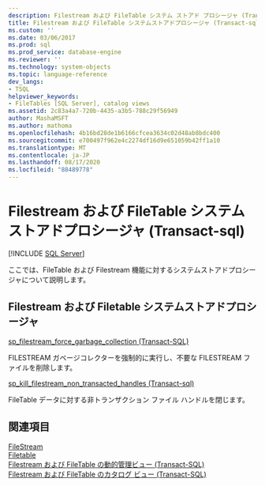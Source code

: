 ```yaml
---
description: Filestream および FileTable システム ストアド プロシージャ (Transact-SQL)
title: Filestream および FileTable システムストアドプロシージャ (Transact-sql) |Microsoft Docs
ms.custom: ''
ms.date: 03/06/2017
ms.prod: sql
ms.prod_service: database-engine
ms.reviewer: ''
ms.technology: system-objects
ms.topic: language-reference
dev_langs:
- TSQL
helpviewer_keywords:
- FileTables [SQL Server], catalog views
ms.assetid: 2c83a4a7-720b-4435-a3b5-788c29f56949
author: MashaMSFT
ms.author: mathoma
ms.openlocfilehash: 4b16bd28de1b6166cfcea3634c02d48ab8bdc400
ms.sourcegitcommit: e700497f962e4c2274df16d9e651059b42ff1a10
ms.translationtype: MT
ms.contentlocale: ja-JP
ms.lasthandoff: 08/17/2020
ms.locfileid: "88489778"
---
```

# <a name="filestream-and-filetable-system-stored-procedures-transact-sql"></a>Filestream および FileTable システムストアドプロシージャ (Transact-sql)
[!INCLUDE [SQL Server](../../includes/applies-to-version/sqlserver.md)]

  ここでは、FileTable および Filestream 機能に対するシステムストアドプロシージャについて説明します。  

## <a name="filestream-and-filetable-system-stored-procedures"></a>Filestream および Filetable システムストアドプロシージャ
  [sp_filestream_force_garbage_collection (Transact-SQL)](filestream-and-filetable-sp-filestream-force-garbage-collection.md)

   FILESTREAM ガベージコレクターを強制的に実行し、不要な FILESTREAM ファイルを削除します。

  [sp_kill_filestream_non_transacted_handles (Transact-sql)](filestream-and-filetable-sp-kill-filestream-non-transacted-handles.md)

  FileTable データに対する非トランザクション ファイル ハンドルを閉じます。


## <a name="see-also"></a>関連項目
[FileStream](../../relational-databases/blob/filestream-sql-server.md)
<br>[Filetable](../../relational-databases/blob/filetables-sql-server.md)
<br>[Filestream および FileTable の動的管理ビュー (Transact-SQL)](../system-dynamic-management-views/filestream-and-filetable-dynamic-management-views-transact-sql.md)
<br>[Filestream および FileTable のカタログ ビュー (Transact-SQL)](../system-catalog-views/filestream-and-filetable-catalog-views-transact-sql.md)
  
  
